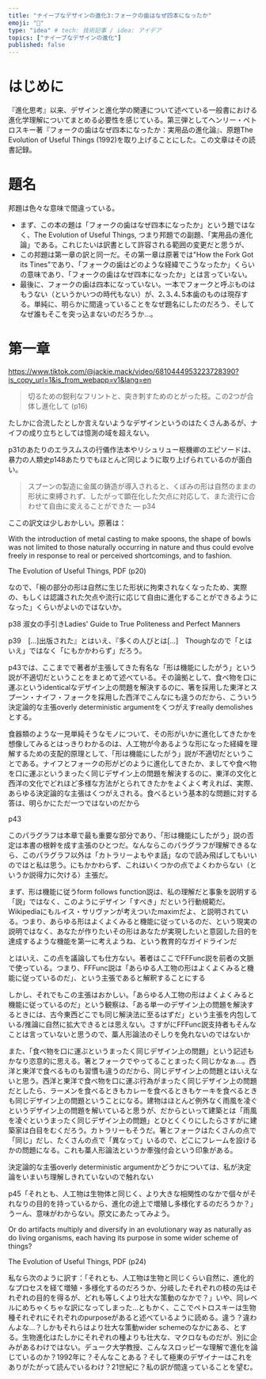 ```yaml
---
title: "ナイーブなデザインの進化3:フォークの歯はなぜ四本になったか"
emoji: "🍴"
type: "idea" # tech: 技術記事 / idea: アイデア
topics: ["ナイーブなデザインの進化"]
published: false
---
```


# はじめに

『進化思考』以来、デザインと進化学の関連について述べている一般書における進化学理解についてまとめる必要性を感じている。第三弾としてヘンリー・ペトロスキー著『フォークの歯はなぜ四本になったか：実用品の進化論』、原題The Evolution of Useful Things (1992)を取り上げることにした。この文章はその読書記録。

# 題名

邦題は色々な意味で間違っている。
- まず、この本の題は「フォークの歯はなぜ四本になったか」という題ではなく、The Evolution of Useful Things, つまり邦題での副題、「実用品の進化論」である。これじたいは訳書として許容される範囲の変更だと思うが、
- この邦題は第一章の訳と同一だ。その第一章は原著では"How the Fork Got its Tines"であり、「フォークの歯はどのような経緯でこうなったか」くらいの意味であり、「フォークの歯はなぜ四本になったか」とは言っていない。
- 最後に、フォークの歯は四本になっていない。一本でフォークと呼ぶものはもうない（というかいつの時代もない）が、2､3､4､5本歯のものは現存する。単純に、明らかに間違っていることをなぜ題名にしたのだろう、そしてなぜ誰もそこを突っ込まないのだろうか…。

# 第一章

https://www.tiktok.com/@jackie.mack/video/6810444953223728390?is_copy_url=1&is_from_webapp=v1&lang=en

> 切るための鋭利なフリントと、突き刺すためのとがった枝。この2つが合体し進化して (p16)

たしかに合流したとしか言えないようなデザインというのはたくさんあるが、ナイフの成り立ちとしては憶測の域を超えない。

p31のあたりのエラスムスの行儀作法本やリシュリュー枢機卿のエピソードは、暴力の人類史p148あたりでもほとんど同じように取り上げられているのが面白い。

> スプーンの製造に金属の鋳造が導入されると、くぼみの形は自然のままの形状に束縛されず、したがって顕在化した欠点に対応して、また流行に合わせて自由に変えることができた — p34


ここの訳文は少しおかしい。原著は：

With the introduction of metal casting to make spoons, the shape of bowls was not limited to those naturally occurring in nature and thus could evolve freely in response to real or perceived shortcomings, and to fashion.

The Evolution of Useful Things, PDF (p20)

なので、「椀の部分の形は自然に生じた形状に拘束されなくなったため、実際の、もしくは認識された欠点や流行に応じて自由に進化することができるようになった」くらいがよいのではないか。

p38 淑女の手引きLadies' Guide to True Politeness and Perfect Manners

p39　[…]出版された』とはいえ、『多くの人びとは[…]　Thoughなので「とはいえ」ではなく「にもかかわらず」だろう。

p43では、ここまでで著者が主張してきた有名な「形は機能にしたがう」という説が不適切だということをまとめて述べている。その論拠として、食べ物を口に運ぶというidenticalなデザイン上の問題を解決するのに、箸を採用した東洋とスプーン・ナイフ・フォークを採用した西洋でこんなにも違うのだから、こういう決定論的な主張overly deterministic argumentをくつがえすreally demolishesとする。

食器類のような一見単純そうなモノについて、その形がいかに進化してきたかを想像してみるとはっきりわかるのは、人工物が今あるような形になった経緯を理解するための支配的原理として、「形は機能にしたがう」説が不適切だということである。ナイフとフォークの形がどのように進化してきたか、ましてや食べ物を口に運ぶというまったく同じデザイン上の問題を解決するのに、東洋の文化と西洋の文化でどれほど多様な方法がとられてきたかをよくよく考えれば、実際、あらゆる決定論的な主張はくつがえされる。食べるという基本的な問題に対する答は、明らかにただ一つではないのだから

p43

このパラグラフは本章で最も重要な部分であり、「形は機能にしたがう」説の否定は本書の根幹を成す主張のひとつだ。なんならこのパラグラフが理解できるなら、このパラグラフ以外は「カトラリーよもやま話」なので読み飛ばしてもいいのではと私は思う。にもかかわらず、これはいくつかの点でよくわからない（というか説得力に欠ける）主張だ。

まず、形は機能に従うform follows function説は、私の理解だと事象を説明する「説」ではなく、このようにデザイン「すべき」だという行動規範だ。Wikipediaにもルイス・サリヴァンが考えついたmaximだよ、と説明されている。つまり、あらゆる形はよくよくみると機能に従っているのだ、という現実の説明ではなく、あなたが作りたいその形はあなたが実現したいと意図した目的を達成するような機能を第一に考えようね、という教育的なガイドラインだ

とはいえ、この点を議論しても仕方ない。著者はここでFFFunc説を前者の文脈で使っている。つまり、FFFunc説は「あらゆる人工物の形はよくよくみると機能に従っているのだ」、という主張であると解釈することにする

しかし、それでもこの主張はおかしい。「あらゆる人工物の形はよくよくみると機能に従っているのだ」という観察は、「ある単一のデザイン上の問題を解決するときには、古今東西どこでも同じ解決法に至るはずだ」という主張を内包している/推論に自然に拡大できるとは思えない。さすがにFFFunc説支持者もそんなことは言っていないと思うので、藁人形論法のそしりを免れないのではないか

また、「食べ物を口に運ぶというまったく同じデザイン上の問題」という記述もかなり恣意的に思える。箸とフォークでやってることまったく同じかなぁ…。西洋と東洋で食べるものも習慣も違うのだから、同じデザイン上の問題とはいえないと思う。西洋と東洋で食べ物を口に運ぶ行為がまったく同じデザイン上の問題だとしたら、ラーメンを食べるときもカレーを食べるときもケーキを食べるときも同じデザイン上の問題ということになる。建物はほとんど例外なく雨風を凌ぐというデザイン上の問題を解いていると思うが、だからといって建築とは「雨風を凌ぐというまったく同じデザイン上の問題」とひとくくりにしたらさすがに建築家は白目をむくだろう。カトラリーもそうだ。箸とフォークはたくさんの点で「同じ」だし、たくさんの点で「異なって」いるので、どこにフレームを設けるかの問題になる。これも藁人形論法というか牽強付会という印象がある。

決定論的な主張overly deterministic argumentかどうかについては、私が決定論をいまいち理解しきれていないので触れない

p45「それとも、人工物は生物体と同じく、より大きな相関性のなかで個々がそれなりの目的を持っているから、進化の途上で増殖し多様化するのだろうか？」うーん、意味がわからない。原文にあたってみよう。

Or do artifacts multiply and diversify in an evolutionary way as naturally as do living organisms, each having its purpose in some wider scheme of things?

The Evolution of Useful Things, PDF (p24)

私なら次のように訳す：「それとも、人工物は生物と同じくらい自然に、進化的なプロセスを経て増殖・多様化するのだろうか、分岐したそれぞれの枝の先はそれぞれの目的を得るが、どれも等しくより壮大な策動のなかで？」いや、同レベルにめちゃくちゃな訳になってしまった…ともかく、ここでペトロスキーは生物種それぞれにそれぞれのpurposeがあると述べているように読める。違う？違わんよな…？しかもそれらはより壮大な策動wider schemeのなかにある、とする。生物進化はたしかにそれぞれの種よりも壮大な、マクロなものだが、別に企みがあるわけではない。デューク大学教授、こんなスロッピーな理解で進化を論じているのか？1992年に？そんなことある？そして極東のデザイナーはこれをありがたがって読んでいるわけ？21世紀に？私の訳が間違っていることを望む。

